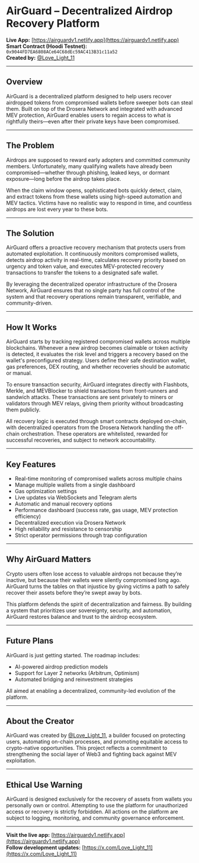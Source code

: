 # AirGuard – Decentralized Airdrop Recovery Platform

**Live App:** [https://airguardv1.netlify.app](https://airguardv1.netlify.app)  
**Smart Contract (Hoodi Testnet):** `0x9044FD7EA6808ACe64C68dEc59AC413B31c11a52`  
**Created by:** [@Love_Light_11](https://x.com/Love_Light_11)

---

## Overview

AirGuard is a decentralized platform designed to help users recover airdropped tokens from compromised wallets before sweeper bots can steal them. Built on top of the Drosera Network and integrated with advanced MEV protection, AirGuard enables users to regain access to what is rightfully theirs—even after their private keys have been compromised.

---

## The Problem

Airdrops are supposed to reward early adopters and committed community members. Unfortunately, many qualifying wallets have already been compromised—whether through phishing, leaked keys, or dormant exposure—long before the airdrop takes place.

When the claim window opens, sophisticated bots quickly detect, claim, and extract tokens from these wallets using high-speed automation and MEV tactics. Victims have no realistic way to respond in time, and countless airdrops are lost every year to these bots.

---

## The Solution

AirGuard offers a proactive recovery mechanism that protects users from automated exploitation. It continuously monitors compromised wallets, detects airdrop activity in real-time, calculates recovery priority based on urgency and token value, and executes MEV-protected recovery transactions to transfer the tokens to a designated safe wallet.

By leveraging the decentralized operator infrastructure of the Drosera Network, AirGuard ensures that no single party has full control of the system and that recovery operations remain transparent, verifiable, and community-driven.

---

## How It Works

AirGuard starts by tracking registered compromised wallets across multiple blockchains. Whenever a new airdrop becomes claimable or token activity is detected, it evaluates the risk level and triggers a recovery based on the wallet's preconfigured strategy. Users define their safe destination wallet, gas preferences, DEX routing, and whether recoveries should be automatic or manual.

To ensure transaction security, AirGuard integrates directly with Flashbots, Merkle, and MEVBlocker to shield transactions from front-runners and sandwich attacks. These transactions are sent privately to miners or validators through MEV relays, giving them priority without broadcasting them publicly.

All recovery logic is executed through smart contracts deployed on-chain, with decentralized operators from the Drosera Network handling the off-chain orchestration. These operators are whitelisted, rewarded for successful recoveries, and subject to network accountability.

---

## Key Features

- Real-time monitoring of compromised wallets across multiple chains
- Manage multiple wallets from a single dashboard
- Gas optimization settings
- Live updates via WebSockets and Telegram alerts
- Automatic and manual recovery options
- Performance dashboard (success rate, gas usage, MEV protection efficiency)
- Decentralized execution via Drosera Network
- High reliability and resistance to censorship
- Strict operator permissions through trap configuration

---

## Why AirGuard Matters

Crypto users often lose access to valuable airdrops not because they’re inactive, but because their wallets were silently compromised long ago. AirGuard turns the tables on that injustice by giving victims a path to safely recover their assets before they’re swept away by bots.

This platform defends the spirit of decentralization and fairness. By building a system that prioritizes user sovereignty, security, and automation, AirGuard restores balance and trust to the airdrop ecosystem.

---

## Future Plans

AirGuard is just getting started. The roadmap includes:

- AI-powered airdrop prediction models
- Support for Layer 2 networks (Arbitrum, Optimism)
- Automated bridging and reinvestment strategies

All aimed at enabling a decentralized, community-led evolution of the platform.

---

## About the Creator

AirGuard was created by [@Love_Light_11](https://x.com/Love_Light_11), a builder focused on protecting users, automating on-chain processes, and promoting equitable access to crypto-native opportunities. This project reflects a commitment to strengthening the social layer of Web3 and fighting back against MEV exploitation.

---

## Ethical Use Warning

AirGuard is designed exclusively for the recovery of assets from wallets you personally own or control. Attempting to use the platform for unauthorized access or recovery is strictly forbidden. All actions on the platform are subject to logging, monitoring, and community governance enforcement.

---

**Visit the live app:** [https://airguardv1.netlify.app](https://airguardv1.netlify.app)  
**Follow development updates:** [https://x.com/Love_Light_11](https://x.com/Love_Light_11)
